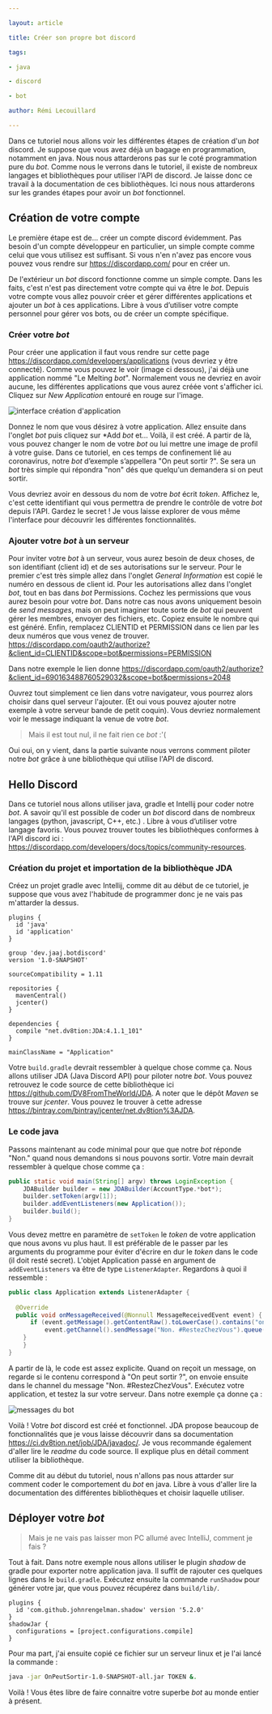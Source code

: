 ```yaml
---

layout: article

title: Créer son propre bot discord

tags:

- java

- discord

- bot

author: Rémi Lecouillard

---
```


Dans ce tutoriel nous allons voir les différentes étapes de création d'un *bot* discord. Je suppose que vous avez déjà un bagage en programmation, notamment en java. Nous nous attarderons pas sur le coté programmation pure du *bot*. Comme nous le verrons dans le tutoriel, il existe de nombreux langages et bibliothèques pour utiliser l'API de discord. Je laisse donc ce travail à la documentation de ces bibliothèques. Ici nous nous attarderons sur les grandes étapes pour avoir un *bot* fonctionnel.

## Création de votre compte

Le première étape est de... créer un compte discord évidemment. Pas besoin d'un compte développeur en particulier, un simple compte comme celui que vous utilisez est suffisant. Si vous n'en n'avez pas encore vous pouvez vous rendre sur https://discordapp.com/ pour en créer un. 

De l'extérieur un *bot* discord fonctionne comme un simple compte. Dans les faits, c'est n'est pas directement votre compte qui va être le *bot*. Depuis votre compte vous allez pouvoir créer et gérer différentes applications et ajouter un *bot* à ces applications. Libre à vous d’utiliser votre compte personnel pour gérer vos bots, ou de créer un compte spécifique.

### Créer votre *bot*
Pour créer une application il faut vous rendre sur cette page https://discordapp.com/developers/applications (vous devriez y être connecté). Comme vous pouvez le voir (image ci dessous), j'ai déjà une application nommé "Le Melting *bot*". Normalement vous ne devriez en avoir aucune, les différentes applications que vous aurez créée vont s'afficher ici. Cliquez sur *New Application* entouré en rouge sur l'image.

![interface création d'application](/assets/images/2020-03-19-bot-discord/approuge.png)

Donnez le nom que vous désirez à votre application. Allez ensuite dans l'onglet *bot* puis cliquez sur *Add *bot* et... Voilà, il est créé. A partir de là, vous pouvez changer le nom de votre *bot* ou lui mettre une image de profil à votre guise. Dans ce tutoriel, en ces temps de confinement lié au coronavirus, notre *bot* d’exemple s’appellera "On peut sortir ?". Se sera un *bot* très simple qui répondra "non" dés que quelqu'un demandera si on peut sortir.

Vous devriez avoir en dessous du nom de votre *bot* écrit *token*. Affichez le, c'est cette identifiant qui vous permettra de prendre le contrôle de votre *bot* depuis l'API. Gardez le secret ! Je vous laisse explorer de vous même l'interface pour découvrir les différentes fonctionnalités.

### Ajouter votre *bot* à un serveur

Pour inviter votre *bot* à un serveur, vous aurez besoin de deux choses, de son identifiant (client id) et de ses autorisations sur le serveur. Pour le premier c'est très simple allez dans l'onglet *General Information* est copié le numéro en dessous de client id. 
Pour les autorisations allez dans l'onglet *bot*, tout en bas dans *bot* Permissions. Cochez les permissions que vous aurez besoin pour votre *bot*. Dans notre cas nous avons uniquement besoin de *send messages*, mais on peut imaginer toute sorte de *bot* qui peuvent gérer les membres, envoyer des fichiers, etc. Copiez ensuite le nombre qui est généré. 
Enfin, remplacez CLIENTID et PERMISSION dans ce lien par les deux numéros que vous venez de trouver. https://discordapp.com/oauth2/authorize?&client_id=CLIENTID&scope=bot&permissions=PERMISSION

Dans notre exemple le lien donne https://discordapp.com/oauth2/authorize?&client_id=690163488760529032&scope=bot&permissions=2048

Ouvrez tout simplement ce lien dans votre navigateur, vous pourrez alors choisir dans quel serveur l'ajouter. (Et oui vous pouvez ajouter notre exemple à votre serveur bande de petit coquin). Vous devriez normalement voir le message indiquant la venue de votre *bot*.

> Mais il est tout nul, il ne fait rien ce *bot* :'( 

Oui oui, on y vient, dans la partie suivante nous verrons comment piloter notre *bot* grâce à une bibliothèque qui utilise l'API de discord.

## Hello Discord

Dans ce tutoriel nous allons utiliser java, gradle et Intellij pour coder notre *bot*. A savoir qu'il est possible de coder un *bot* discord dans de nombreux langages (python, javascript, C++, etc.) . Libre à vous d’utiliser votre langage favoris. Vous pouvez trouver toutes les bibliothèques conformes à l'API discord ici : https://discordapp.com/developers/docs/topics/community-resources. 

### Création du projet et importation de la bibliothèque JDA

Créez un projet gradle avec Intellij, comme dit au début de ce tutoriel, je suppose que vous avez l'habitude de programmer donc je ne vais pas m'attarder la dessus.

    plugins {  
      id 'java'  
      id 'application'  
    }  
      
    group 'dev.jaaj.botdiscord'  
    version '1.0-SNAPSHOT'  
      
    sourceCompatibility = 1.11  
      
    repositories {  
      mavenCentral()  
      jcenter()  
    }  
      
    dependencies {  
      compile "net.dv8tion:JDA:4.1.1_101"  
    }	
    
    mainClassName = "Application"

Votre `build.gradle` devrait ressembler à quelque chose comme ça. Nous allons utiliser JDA (Java Discord API) pour piloter notre *bot*. Vous pouvez retrouvez le code source de cette bibliothèque ici https://github.com/DV8FromTheWorld/JDA. A noter que le dépôt *Maven* se trouve sur *jcenter*. Vous pouvez le trouver à cette adresse https://bintray.com/bintray/jcenter/net.dv8tion%3AJDA.

### Le code java

Passons maintenant au code minimal pour que  que notre *bot* réponde "Non." quand nous demandons si nous pouvons sortir. Votre main devrait ressembler à quelque chose comme ça :
```java
public static void main(String[] argv) throws LoginException {
	JDABuilder builder = new JDABuilder(AccountType.*bot*);  
	builder.setToken(argv[1]);  
	builder.addEventListeners(new Application());  
	builder.build();  
}
```
Vous devez mettre en paramètre de `setToken` le *token* de votre application que nous avons vu plus haut. Il est préférable de le passer par les arguments du programme pour éviter d'écrire en dur le *token* dans le code (il doit resté secret). L'objet Application passé en argument de `addEventListeners` va être de type `ListenerAdapter`. Regardons à quoi il ressemble :

```java
public class Application extends ListenerAdapter {  
 
  @Override  
  public void onMessageReceived(@Nonnull MessageReceivedEvent event) {
	  if (event.getMessage().getContentRaw().toLowerCase().contains("on peut sortir ?")) {  
		  event.getChannel().sendMessage("Non. #RestezChezVous").queue();  
	}  
    }  
}
```
A partir de là, le code est assez explicite. Quand on reçoit un message, on regarde si le contenu correspond à "On peut sortir ?", on envoie ensuite dans le channel du message "Non. #RestezChezVous". Exécutez votre application, et testez la sur votre serveur. Dans notre exemple ça donne ça :

![messages du *bot*](/assets/images/2020-03-19-bot-discord/sortiiiir.PNG)


Voilà ! Votre *bot* discord est créé et fonctionnel. JDA propose beaucoup de fonctionnalités que je vous laisse découvrir dans sa documentation https://ci.dv8tion.net/job/JDA/javadoc/. Je vous recommande également d'aller lire le *readme* du code source. Il explique plus en détail comment utiliser la bibliothèque.

Comme dit au début du tutoriel, nous n'allons pas nous attarder sur comment coder le comportement du *bot* en java. Libre à vous d'aller lire la documentation des différentes bibliothèques et choisir laquelle utiliser.

## Déployer votre *bot*

> Mais je ne vais pas laisser mon PC allumé avec IntelliJ, comment je fais ?

Tout à fait. Dans notre exemple nous allons utiliser le plugin *shadow* de gradle pour exporter notre application java.  Il suffit de rajouter ces quelques lignes dans le `build.gradle`. Exécutez ensuite la commande `runShadow` pour générer votre jar, que vous pouvez récupérez dans `build/lib/`. 

	plugins {  
	  id 'com.github.johnrengelman.shadow' version '5.2.0'  
	}
	shadowJar {  
	  configurations = [project.configurations.compile]  
	}

Pour ma part, j'ai ensuite copié ce fichier sur un serveur linux et je l'ai lancé la commande : 

```bash
java -jar OnPeutSortir-1.0-SNAPSHOT-all.jar TOKEN &.
```

 Voilà ! Vous êtes libre de faire connaitre votre superbe *bot* au monde entier à présent.